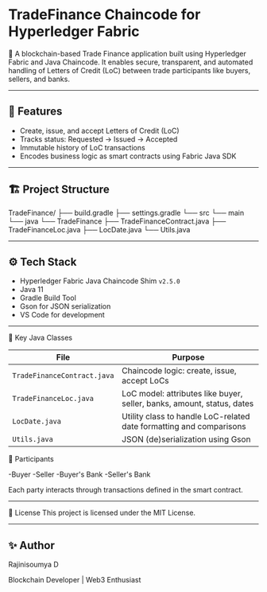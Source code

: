 # TradeFinance Chaincode for Hyperledger Fabric

🚀 A blockchain-based Trade Finance application built using Hyperledger Fabric and Java Chaincode. It enables secure, transparent, and automated handling of Letters of Credit (LoC) between trade participants like buyers, sellers, and banks.

---

## 📌 Features

- Create, issue, and accept Letters of Credit (LoC)
- Tracks status: Requested → Issued → Accepted
- Immutable history of LoC transactions
- Encodes business logic as smart contracts using Fabric Java SDK

---

## 🏗️ Project Structure

TradeFinance/
├── build.gradle
├── settings.gradle
└── src
└── main
└── java
└── TradeFinance
├── TradeFinanceContract.java
├── TradeFinanceLoc.java
├── LocDate.java
└── Utils.java


---

## ⚙️ Tech Stack

- Hyperledger Fabric Java Chaincode Shim `v2.5.0`
- Java 11
- Gradle Build Tool
- Gson for JSON serialization
- VS Code for development

---

🔐 Key Java Classes

| File                        | Purpose                                                                |
| --------------------------- | ---------------------------------------------------------------------- |
| `TradeFinanceContract.java` | Chaincode logic: create, issue, accept LoCs                            |
| `TradeFinanceLoc.java`      | LoC model: attributes like buyer, seller, banks, amount, status, dates |
| `LocDate.java`              | Utility class to handle LoC-related date formatting and comparisons    |
| `Utils.java`                | JSON (de)serialization using Gson                                      |



🤝 Participants

-Buyer
-Seller
-Buyer's Bank
-Seller's Bank

Each party interacts through transactions defined in the smart contract.

---

📜 License
This project is licensed under the MIT License.

---

## ✨ Author

Rajinisoumya D

Blockchain Developer | Web3 Enthusiast



